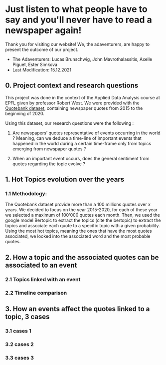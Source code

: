 # Just listen to what people have to say and you'll never have to read a newspaper again!

Thank you for visiting our website! We, the adaventurers, are happy to present the outcome of our project.

* The Adaventurers: Lucas Brunschwig, John Mavrothalassitis, Axelle Piguet, Ester Simkova
* Last Modification: 15.12.2021

## 0. Project context and research questions 

This project was done in the context of the Applied Data Analysis course at EPFL given by professor Robert West. 
We were provided with the [Quotebank dataset](https://zenodo.org/record/4277311#.YbntzrvTWV4), containing newspaper quotes from 2015 to the beginning of 2020.

Using this dataset, our research questions were the following :

1. Are newspapers’ quotes representative of events occurring in the world ? Meaning, can we deduce a time-line of important events that happened in the world during a certain time-frame only from topics emerging from newspaper quotes ?

2. When an important event occurs, does the general sentiment from quotes regarding the topic evolve ?

## 1. Hot Topics evolution over the years

### 1.1 Methodology: 
The Quotebank dataset provide more than a 100 millions quotes over x years. We decided to focus on the year 2015-2020, for each of these year we selected a maximum of 100'000 quotes each month. Then, we used the google model Bertopic to extract the topics (cite the bertopic) to extract the topics and associate each quote to a specific topic with a given probability. Using the most hot topics, meaning the ones that have the most quotes associated, we looked into the associated word and the most probable quotes. 


## 2. How a topic and the associated quotes can be associated to an event

### 2.1 Topics linked with an event

### 2.2 Timeline comparison


## 3. How an events affect the quotes linked to a topic, 3 cases

### 3.1 cases 1

### 3.2 cases 2

### 3.3 cases 3



